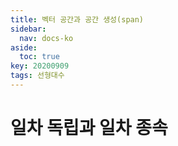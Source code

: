 ```yaml
---
title: 벡터 공간과 공간 생성(span)
sidebar:
  nav: docs-ko
aside:
  toc: true
key: 20200909
tags: 선형대수
---
```


# 일차 독립과 일차 종속

